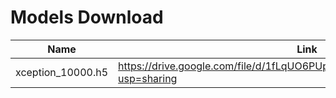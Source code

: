 # Models Download

| Name              | Link                                                                               |
| ----------------- | ---------------------------------------------------------------------------------- |
| xception_10000.h5 | https://drive.google.com/file/d/1fLqUO6PUpxhu2mUYWv458rmJpfsTscIf/view?usp=sharing |
